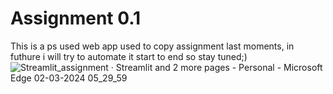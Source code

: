 # Assignment 0.1

This is a ps used web app used to copy assignment last moments, in futhure i will try to automate it start to end so stay tuned;)
![Streamlit_assignment · Streamlit and 2 more pages - Personal - Microsoft​ Edge 02-03-2024 05_29_59](https://github.com/Satharva2004/Assignment0.1/assets/84018291/36c58dd2-0ce8-4e07-ba48-64973ee54a1c)
